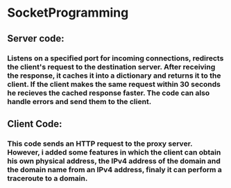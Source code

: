 # SocketProgramming

## Server code:

  ### Listens on a specified port for incoming connections, redirects the client's request to the destination server. After receiving the response, it caches it into a dictionary and returns it to the client. If the client makes the same request within 30 seconds he recieves the cached response faster. The code can also handle errors and send them to the client.

## Client Code:
  
  ### This code sends an HTTP request to the proxy server. However, i added some features in which the client can obtain his own physical address, the IPv4 address of the domain and the domain name from an IPv4 address, finaly it can perform a traceroute to a domain.
